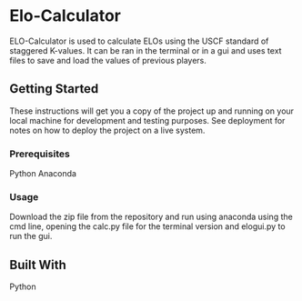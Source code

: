 # Elo-Calculator

ELO-Calculator is used to calculate ELOs using the USCF standard of staggered K-values. It can be ran in the terminal or in a gui and uses text files to save and load the 
values of previous players.

## Getting Started

These instructions will get you a copy of the project up and running on your local machine for development and testing purposes. See deployment for notes on how to deploy the project on a live system.

### Prerequisites

Python
Anaconda

### Usage

Download the zip file from the repository and run using anaconda using the cmd line, opening the calc.py file for the terminal version and elogui.py to run the gui.
## Built With

Python


